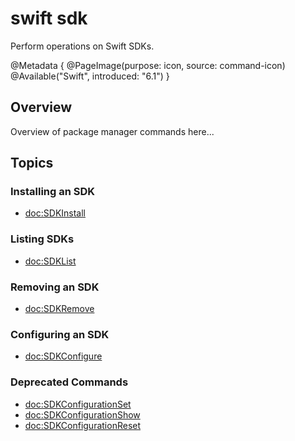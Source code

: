 # swift sdk

Perform operations on Swift SDKs.

@Metadata {
    @PageImage(purpose: icon, source: command-icon)
    @Available("Swift", introduced: "6.1")
}

## Overview

Overview of package manager commands here...

<!-- reference content for the CLI commands `swift package ...` -->

## Topics 

### Installing an SDK
- <doc:SDKInstall>

### Listing SDKs
- <doc:SDKList>

### Removing an SDK
- <doc:SDKRemove>

### Configuring an SDK
- <doc:SDKConfigure>

### Deprecated Commands
- <doc:SDKConfigurationSet>
- <doc:SDKConfigurationShow>
- <doc:SDKConfigurationReset>

